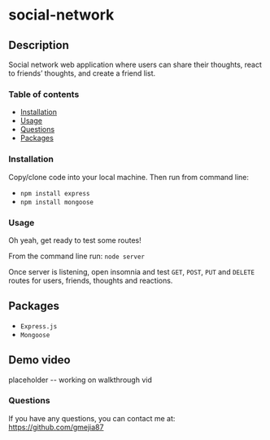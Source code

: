 # social-network

## Description

Social network web application where users can share their thoughts, react to friends’ thoughts, and create a friend list.

### Table of contents

- [Installation](#installation)
- [Usage](#usage)
- [Questions](#questions)
- [Packages](#packages)

### Installation

Copy/clone code into your local machine. Then run from command line:

- `npm install express`
- `npm install mongoose`

### Usage

Oh yeah, get ready to test some routes!

From the command line run:
`node server`

Once server is listening, open insomnia and test `GET`, `POST`, `PUT` and `DELETE` routes for users, friends, thoughts and reactions.

## Packages

- `Express.js`
- `Mongoose`

## Demo video

placeholder -- working on walkthrough vid

### Questions

If you have any questions, you can contact me at:
https://github.com/gmejia87
